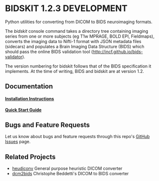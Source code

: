 # BIDSKIT 1.2.3 DEVELOPMENT 
Python utilities for converting from DICOM to BIDS neuroimaging formats.

The *bidskit* console command takes a directory tree containing imaging series from one or more subjects (eg T1w MPRAGE, BOLD EPI, Fieldmaps), converts the imaging data to Nifti-1 format with JSON metadata files (sidecars) and populates a
Brain Imaging Data Structure (BIDS) which should pass the online BIDS validation tool (http://incf.github.io/bids-validator).

The version numbering for bidskit follows that of the BIDS specification it implements. At the time of writing, BIDS and bidskit are at version 1.2.

## Documentation
#### [Installation Instructions](docs/Installation.md)
#### [Quick Start Guide](docs/QuickStart.md)

## Bugs and Feature Requests 
Let us know about bugs and feature requests through this repo's
[GitHub Issues](https://github.com/jmtyszka/bidskit/issues) page.

## Related Projects
- [heudiconv](https://github.com/nipy/heudiconv) General purpose heuristic DICOM converter
- [dcm2bids](https://github.com/cbedetti/Dcm2Bids) Christophe Beddetti's DICOM to BIDS converter 
